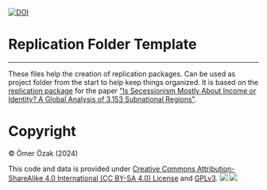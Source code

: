 [![DOI](https://zenodo.org/badge/885538310.svg)](https://doi.org/10.5281/zenodo.14758676)

# Replication Folder Template
---

These files help the creation of replication packages. Can be used as project folder from the start to help keep things organized. It is based on the [replication package](https://10.0.20.161/zenodo.14048457) for the paper ["Is Secessionism Mostly About Income or Identity? A Global Analysis of 3,153 Subnational Regions"]().

# Copyright 

&copy; Ömer Özak (2024)

This code and data is provided under [Creative Commons Attribution-ShareAlike 4.0 International (CC BY-SA 4.0) License](https://creativecommons.org/licenses/by-sa/4.0/) and [GPLv3](https://www.gnu.org/licenses/gpl-3.0.html).
![](http://mirrors.creativecommons.org/presskit/buttons/88x31/svg/by-sa.svg) ![](https://www.gnu.org/graphics/gplv3-127x51.png)
